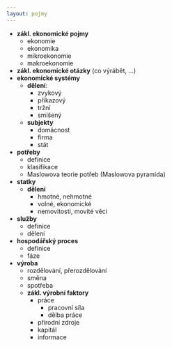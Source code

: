 ```yaml
---
layout: pojmy
---
```


- **zákl. ekonomické pojmy**
    - ekonomie
    - ekonomika
    - mikroekonomie
    - makroekonomie
- **zákl. ekonomické otázky** (co výrábět, ...)
- **ekonomické systémy**
    - **dělení**:
        - zvykový
        - příkazový
        - tržní
        - smíšený
    - **subjekty**
        - domácnost
        - firma
        - stát
- **potřeby**
    - definice
    - klasifikace
    - Maslowova teorie potřeb (Maslowova pyramida)
- **statky**
    - **dělení**
        - hmotné, nehmotné
        - volné, ekonomické
        - nemovitosti, movité věci
- **služby**
    - definice
    - dělení
- **hospodářský proces**
    - definice
    - fáze
- **výroba**
    - rozdělování, přerozdělování
    - směna
    - spotřeba
    - **zákl. výrobní faktory**
        - práce
            - pracovní síla
            - dělba práce
        - přírodní zdroje
        - kapitál
        - informace
